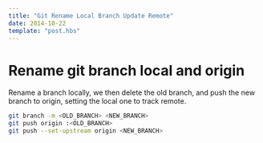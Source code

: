 ```yaml
---
title: "Git Rename Local Branch Update Remote"
date: 2014-10-22
template: "post.hbs"
---
```


# Rename git branch local and origin

Rename a branch locally, we then delete the old branch, and push the new branch to origin, setting the local one to track remote.

```bash
git branch -m <OLD_BRANCH> <NEW_BRANCH>
git push origin :<OLD_BRANCH>
git push --set-upstream origin <NEW_BRANCH>
```